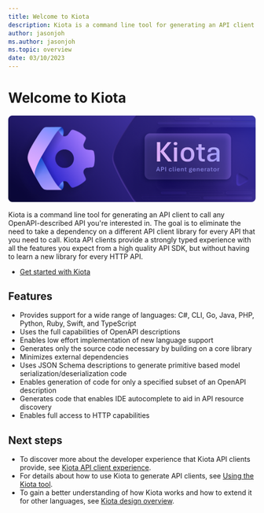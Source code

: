 ```yaml
---
title: Welcome to Kiota
description: Kiota is a command line tool for generating an API client to call any OpenAPI-described API.
author: jasonjoh
ms.author: jasonjoh
ms.topic: overview
date: 03/10/2023
---
```


# Welcome to Kiota

![An image of the Kiota logo](./images/kiota.png)


Kiota is a command line tool for generating an API client to call any OpenAPI-described API you're interested in. The goal is to eliminate the need to take a dependency on a different API client library for every API that you need to call. Kiota API clients provide a strongly typed experience with all the features you expect from a high quality API SDK, but without having to learn a new library for every HTTP API.

- [Get started with Kiota](install.md)

## Features

- Provides support for a wide range of languages: C#, CLI, Go, Java, PHP, Python, Ruby, Swift, and TypeScript
- Uses the full capabilities of OpenAPI descriptions
- Enables low effort implementation of new language support
- Generates only the source code necessary by building on a core library
- Minimizes external dependencies
- Uses JSON Schema descriptions to generate primitive based model serialization/deserialization code
- Enables generation of code for only a specified subset of an OpenAPI description
- Generates code that enables IDE autocomplete to aid in API resource discovery
- Enables full access to HTTP capabilities

## Next steps

- To discover more about the developer experience that Kiota API clients provide, see [Kiota API client experience](experience.md).
- For details about how to use Kiota to generate API clients, see [Using the Kiota tool](using.md).
- To gain a better understanding of how Kiota works and how to extend it for other languages, see [Kiota design overview](design.md).
